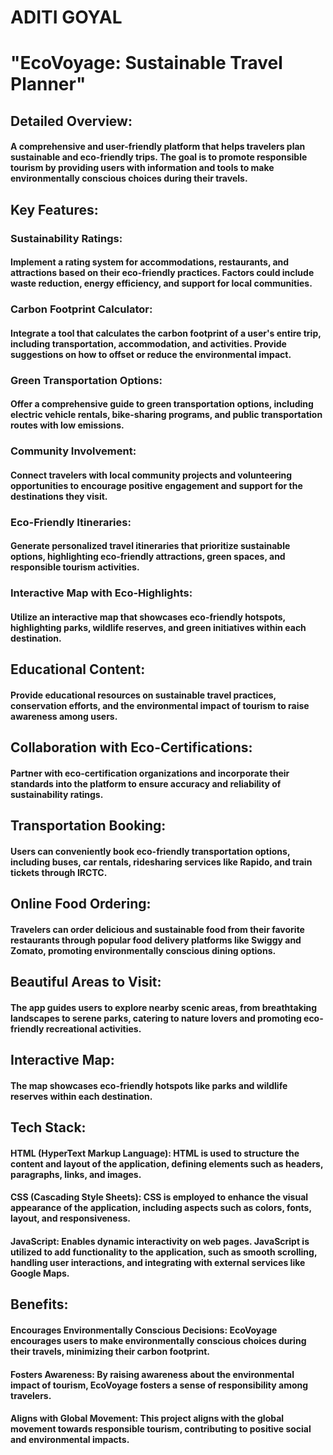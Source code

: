 # ADITI GOYAL

# "EcoVoyage: Sustainable Travel Planner"

## Detailed Overview:
#### A comprehensive and user-friendly platform that helps travelers plan sustainable and eco-friendly trips. The goal is to promote responsible tourism by providing users with information and tools to make environmentally conscious choices during their travels.

## Key Features:

### Sustainability Ratings:

#### Implement a rating system for accommodations, restaurants, and attractions based on their eco-friendly practices. Factors could include waste reduction, energy efficiency, and support for local communities.

### Carbon Footprint Calculator:

#### Integrate a tool that calculates the carbon footprint of a user's entire trip, including transportation, accommodation, and activities. Provide suggestions on how to offset or reduce the environmental impact.

### Green Transportation Options:

#### Offer a comprehensive guide to green transportation options, including electric vehicle rentals, bike-sharing programs, and public transportation routes with low emissions.

### Community Involvement:

#### Connect travelers with local community projects and volunteering opportunities to encourage positive engagement and support for the destinations they visit.

### Eco-Friendly Itineraries:

#### Generate personalized travel itineraries that prioritize sustainable options, highlighting eco-friendly attractions, green spaces, and responsible tourism activities.

### Interactive Map with Eco-Highlights:

#### Utilize an interactive map that showcases eco-friendly hotspots, highlighting parks, wildlife reserves, and green initiatives within each destination.

## Educational Content:

#### Provide educational resources on sustainable travel practices, conservation efforts, and the environmental impact of tourism to raise awareness among users.

## Collaboration with Eco-Certifications:

#### Partner with eco-certification organizations and incorporate their standards into the platform to ensure accuracy and reliability of sustainability ratings.


## Transportation Booking: 
#### Users can conveniently book eco-friendly transportation options, including buses, car rentals, ridesharing services like Rapido, and train tickets through IRCTC.

## Online Food Ordering: 
#### Travelers can order delicious and sustainable food from their favorite restaurants through popular food delivery platforms like Swiggy and Zomato, promoting environmentally conscious dining options.

## Beautiful Areas to Visit:
#### The app guides users to explore nearby scenic areas, from breathtaking landscapes to serene parks, catering to nature lovers and promoting eco-friendly recreational activities.

## Interactive Map: 
#### The map showcases eco-friendly hotspots like parks and wildlife reserves within each destination.

## Tech Stack:

#### HTML (HyperText Markup Language): HTML is used to structure the content and layout of the application, defining elements such as headers, paragraphs, links, and images.
#### CSS (Cascading Style Sheets): CSS is employed to enhance the visual appearance of the application, including aspects such as colors, fonts, layout, and responsiveness.
#### JavaScript: Enables dynamic interactivity on web pages. JavaScript is utilized to add functionality to the application, such as smooth scrolling, handling user interactions, and integrating with external services like Google Maps.

## Benefits:

#### Encourages Environmentally Conscious Decisions: EcoVoyage encourages users to make environmentally conscious choices during their travels, minimizing their carbon footprint.
#### Fosters Awareness: By raising awareness about the environmental impact of tourism, EcoVoyage fosters a sense of responsibility among travelers.
#### Aligns with Global Movement: This project aligns with the global movement towards responsible tourism, contributing to positive social and environmental impacts.
